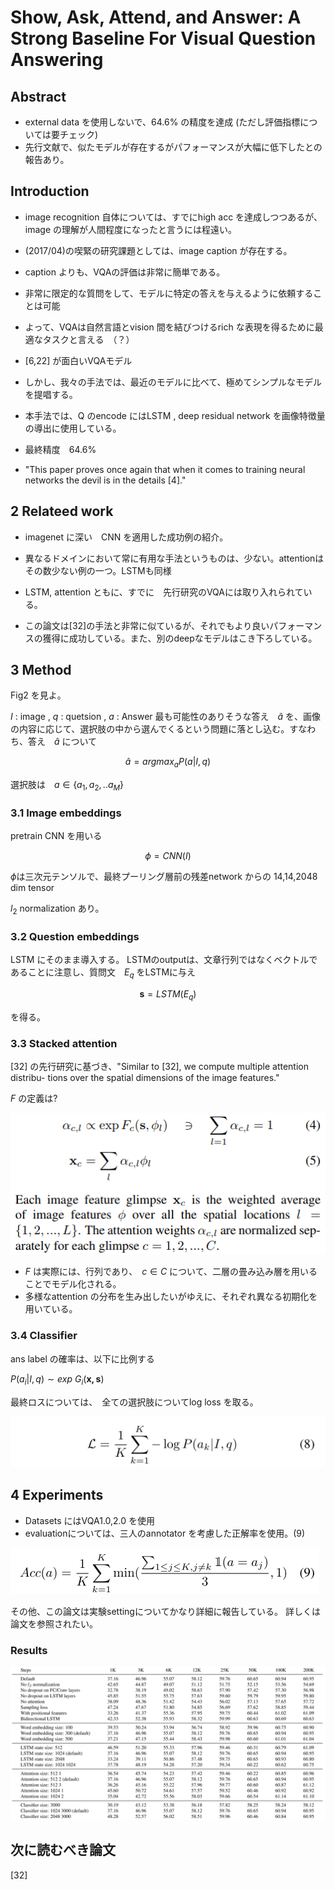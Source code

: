 # Show, Ask, Attend, and Answer: A Strong Baseline For Visual Question Answering

## Abstract
* external data を使用しないで、64.6% の精度を達成
(ただし評価指標については要チェック)
* 先行文献で、似たモデルが存在するがパフォーマンスが大幅に低下したとの報告あり。

## Introduction
* image recognition 自体については、すでにhigh acc を達成しつつあるが、image の理解が人間程度になったと言うには程遠い。

* (2017/04)の喫緊の研究課題としては、image caption が存在する。

* caption よりも、VQAの評価は非常に簡単である。
* 非常に限定的な質問をして、モデルに特定の答えを与えるように依頼することは可能

* よって、VQAは自然言語とvision 間を結びつけるrich な表現を得るために最適なタスクと言える　（？）

* [6,22] が面白いVQAモデル

* しかし、我々の手法では、最近のモデルに比べて、極めてシンプルなモデルを提唱する。

* 本手法では、Q のencode  にはLSTM , deep residual network を画像特徴量の導出に使用している。

* 最終精度　64.6%
* "This paper proves once again that when it comes to training
neural networks the devil is in the details [4]."

## 2 Relateed work

* imagenet に深い　CNN を適用した成功例の紹介。

* 異なるドメインにおいて常に有用な手法というものは、少ない。attentionはその数少ない例の一つ。LSTMも同様

* LSTM, attention ともに、すでに　先行研究のVQAには取り入れられている。

* この論文は[32]の手法と非常に似ているが、それでもより良いパフォーマンスの獲得に成功している。また、別のdeepなモデルはこき下ろしている。

## 3 Method
Fig2 を見よ。

  $I$ : image  , $q$ : quetsion ,  $a$ : Answer
  最も可能性のありそうな答え　$\hat{a}$ を、画像の内容に応じて、選択肢の中から選んでくるという問題に落とし込む。すなわち、答え　$\hat{a}$ について

  $$\hat{a}= argmax_a P(a|I,q)\tag{1}$$

  選択肢は　$a \in\{a_1,a_2,..a_M\}$

### 3.1 Image embeddings
 pretrain CNN を用いる

 $$\phi=CNN(I)\tag{2}$$

 $\phi$は三次元テンソルで、最終プーリング層前の残差network からの 14,14,2048 dim tensor

 $l_2$ normalization あり。

### 3.2 Question embeddings
 LSTM にそのまま導入する。 LSTMのoutputは、文章行列ではなくベクトルであることに注意し、質問文　$E_q$ をLSTMに与え

 $$\boldsymbol{s} = LSTM(E_q)\tag{3}$$

 を得る。

### 3.3 Stacked attention
[32] の先行研究に基づき、"Similar to [32], we compute multiple attention distribu-
tions over the spatial dimensions of the image features."

 $F$ の定義は?

![attention](img/00021.png)

* $F$ は実際には、行列であり、　$c \in C$ について、二層の畳み込み層を用いることでモデル化される。
* 多様なattention の分布を生み出したいがゆえに、それぞれ異なる初期化を用いている。

### 3.4 Classifier

 ans label の確率は、以下に比例する

 $P(a_i|I,q) \sim exp\ G_i (\boldsymbol{x,s})$

最終ロスについては、　全ての選択肢についてlog loss を取る。

![loss](img/00022.png)

## 4 Experiments
* Datasets にはVQA1.0,2.0 を使用
* evaluationについては、三人のannotator を考慮した正解率を使用。(9)

![acc](img/00023.png)

その他、この論文は実験settingについてかなり詳細に報告している。
詳しくは論文を参照されたい。

### Results
![results](img/00024.png)


## 次に読むべき論文
[32]
